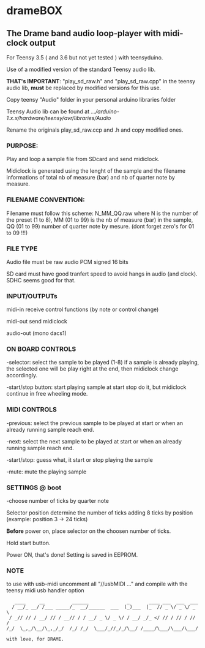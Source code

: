 # drameBOX
## The Drame band audio loop-player with midi-clock output
      
   For Teensy 3.5 ( and 3.6 but not yet tested ) with teensyduino.
   
   Use of a modified version of the standard Teensy audio lib.
   
   **THAT's IMPORTANT**: "play_sd_raw.h" and "play_sd_raw.cpp" in the teensy 
   audio lib, **must** be replaced by modified versions for this use.
   
   Copy teensy "Audio" folder in your personal arduino libraries folder
   
   Teensy Audio lib can be found at *.../arduino-1.x.x/hardware/teensy/avr/libraries/Audio*
   
   Rename the originals play_sd_raw.ccp and .h and copy modified ones.
   
   ### PURPOSE:
   Play and loop a sample file from SDcard and send midiclock. 
   
   Midiclock is generated using the lenght of the sample
   and the filename informations of total nb of measure (bar) 
   and nb of quarter note by measure.
   
   ### FILENAME CONVENTION:
   Filename must follow this scheme: N_MM_QQ.raw 
   where N is the number of the preset (1 to 8), 
   MM (01 to 99) is the nb of measure (bar) in the sample,
   QQ (01 to 99) number of quarter note by mesure.
   (dont forget zero's for 01 to 09 !!!)
   
   ### FILE TYPE
   Audio file must be raw audio PCM signed 16 bits
   
   SD card must have good tranfert speed to avoid
   hangs in audio (and clock).
   SDHC seems good for that.
   
   ### INPUT/OUTPUTs
   midi-in receive control functions (by note or control change)
   
   midi-out send midiclock
   
   audio-out (mono dacs1)
   
   ### ON BOARD CONTROLS
   -selector: select the sample to be played (1-8)
   if a sample is already playing, the selected one 
   will be play right at the end, then midiclock change 
   accordingly.
   
   -start/stop button: start playing sample at start 
   stop do it, but midiclock continue in free wheeling mode.
   
   ### MIDI CONTROLS
   -previous: select the previous sample to be played at start or when 
   an already running sample reach end.
   
   -next: select the next sample to be played at start or when 
   an already running sample reach end.
   
   -start/stop: guess what, it start or stop playing the sample
   
   -mute: mute the playing sample
   
   ### SETTINGS @ boot
   -choose number of ticks by quarter note
   
   Selector position determine the number
   of ticks adding 8 ticks by position
   (example: position 3 -> 24 ticks)
   
   **Before** power on, place selector on the choosen
   number of ticks.
   
   Hold start button.
   
   Power ON, that's done!
   Setting is saved in EEPROM.
   
   ### NOTE
   to use with usb-midi uncomment all "//usbMIDI ..."
   and compile with the teensy midi usb handler option
  ```
     ____     __          ______              _       ____ ___  ___  ___
    / __/_ __/ /___ _____/_  __/______  ___  (_)___  |_  // _ \/ _ \/ _ \
   / _// // / __/ // / __// / / __/ _ \/ _ \/ / __/ _/_ </ // / // / // /
  /_/  \_,_/\__/\_,_/_/  /_/ /_/  \___/_//_/_/\__/ /____/\___/\___/\___/ 
                                                                         
with love, for DRAME.
```
  
